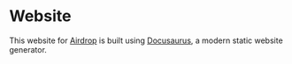 # Website

This website for [Airdrop](https://nekowawolf.xyz/airdrop) is built using [Docusaurus](https://docusaurus.io/), a modern static website generator.